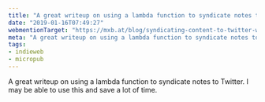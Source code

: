 ```yaml
---
title: "A great writeup on using a lambda function to syndicate notes to Twitter. I may be able to use this "
date: "2019-01-16T07:49:27"
webmentionTarget: "https://mxb.at/blog/syndicating-content-to-twitter-with-netlify-functions/"
meta: "A great writeup on using a lambda function to syndicate notes to Twitter. I may be able to use this "
tags:
- indieweb
- micropub
---
```

A great writeup on using a lambda function to syndicate notes to Twitter.
I may be able to use this and save a lot of time.
